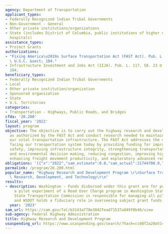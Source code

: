 ```yaml
---
agency: Department of Transportation
applicant_types:
- Federally Recognized lndian Tribal Governments
- Non-Government - General
- Other private institutions/organizations
- State (includes District of Columbia, public institutions of higher education and
  hospitals)
assistance_types:
- Project Grants
authorizations:
- "Fixing America\u2019s Surface Transportation Act (FAST Act). Pub. L. 114, 94. 23\
  \ U.S.C. &sect; 104."
- Infrastructure Investment and Jobs Act (IIJA). Pub. L. 117, 58. 23 U.S.C. &sect;
  104.
beneficiary_types:
- Federally Recognized Indian Tribal Governments
- Local
- Other private institution/organization
- Sponsored organization
- State
- U.S. Territories
categories:
- Transportation - Highways, Public Roads, and Bridges
cfda: '20.200'
fiscal_year: '2022'
layout: program
objective: The objective is to carry out the highway research and development program
  as authorized by the FAST Act and conduct research needed to maintain and improve
  our vital transportation infrastructure. The FAST Act addresses the many challenges
  facing our transportation system today by providing funding for improving highway
  safety, improving infrastructure integrity, strengthening transportation planning
  and environmental decision making, reducing congestion, improving highway operations,
  enhancing freight movement productivity, and exploratory advanced research.
obligations: '[{"x":"2022","sam_estimate":0.0,"sam_actual":21744700.0,"usa_spending_actual":103698005.62},{"x":"2023","sam_estimate":22578581.0,"sam_actual":0.0,"usa_spending_actual":128217971.39},{"x":"2024","sam_estimate":0.0,"sam_actual":0.0,"usa_spending_actual":0.0}]'
permalink: /program/20.200.html
popular_name: "Highway Research and Development Program \r\nSurface Transportation\
  \ Research, Development, and Technology\r\n"
results:
- description: Washington - Funds disbursed under this grant are for purposes of conducting
    a pilot experiment of a Road User Charge program in Washington State. The Washington
    State Transportation Commission is responsible for managing all pilot activities,
    and WSDOT holds a fiduciary role in overseeing subject grant funds.
  year: '2023'
sam_url: https://sam.gov/fal/b3143a778e3042fead71537a849f0b46/view
sub-agency: Federal Highway Administration
title: Highway Research and Development Program
usaspending_url: https://www.usaspending.gov/search/?hash=cc08f2a28e5145247a9b4bc38c85aa49
---
```

